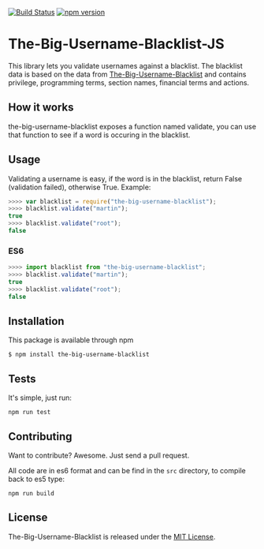 [![Build Status](https://travis-ci.org/marteinn/The-Big-Username-Blacklist-JS.svg?branch=master)](https://travis-ci.org/marteinn/the-big-username-blacklist-js)
[![npm version](https://badge.fury.io/js/the-big-username-blacklist.svg)](https://badge.fury.io/js/the-big-username-blacklist)

# The-Big-Username-Blacklist-JS

This library lets you validate usernames against a blacklist. The blacklist data is based on the data from [The-Big-Username-Blacklist](https://github.com/marteinn/The-Big-Username-Blacklist) and contains privilege, programming terms, section names, financial terms and actions.


## How it works

the-big-username-blacklist exposes a function named validate, you can use that function to see if a word is occuring in the blacklist.


## Usage

Validating a username is easy, if the word is in the blacklist, return False (validation failed), otherwise True. Example:

```javascript
>>>> var blacklist = require("the-big-username-blacklist");
>>>> blacklist.validate("martin");
true
>>>> blacklist.validate("root");
false
```


### ES6
```javascript
>>>> import blacklist from "the-big-username-blacklist";
>>>> blacklist.validate("martin");
true
>>>> blacklist.validate("root");
false
```


## Installation

This package is available through npm

    $ npm install the-big-username-blacklist


## Tests

It's simple, just run:

    npm run test


## Contributing

Want to contribute? Awesome. Just send a pull request.

All code are in es6 format and can be find in the `src` directory, to compile back to es5 type:

    npm run build


## License

The-Big-Username-Blacklist is released under the [MIT License](http://www.opensource.org/licenses/MIT).
